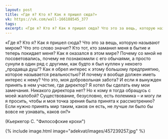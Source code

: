 ```yaml
---
layout: post
title: «Где я? Кто я? Как я пришел сюда?»
vk: https://vk.com/wall-166188545_377
tags: 
excerpt: «Где я? Кто я? Как я пришел сюда? Что это за вещь, которую называют миром? Что это слово значит? Кто тот, кто заманил меня в бытие и теперь покидает меня? Как я оказался в этом мире? Почему со мной не посоветовались, почему не познакомили с его обычаями, а просто сунули в один ряд с другими, как будто я был куплен у некоего „продавца душ“? Как я обрел интерес к этому большому предприятию, которое называется реальностью? И почему ...
---
```

«Где я? Кто я? Как я пришел сюда? Что это за вещь, которую называют миром? Что это слово значит? Кто тот, кто заманил меня в бытие и теперь покидает меня? Как я оказался в этом мире? Почему со мной не посоветовались, почему не познакомили с его обычаями, а просто сунули в один ряд с другими, как будто я был куплен у некоего „продавца душ“? Как я обрел интерес к этому большому предприятию, которое называется реальностью? И почему я вообще должен иметь интерес к нему? Что это, моя добровольная забота? И если я вынужден принять в нем участие, где директор? Я хотел бы сделать ему мои замечания. Никакого директора нет? Но к кому я тогда обращусь с моей жалобой? Существование, безусловно, есть полемика – и могу ли я просить, чтобы и моя точка зрения была принята к рассмотрению? Если нужно принять мир таким, каков он есть, не лучше ли было бы вовсе не узнавать, каков он?» 

(Кьеркегор С. "Философские крохи")

{% include image.html image="adekvat/images/457239257.jpg" %}